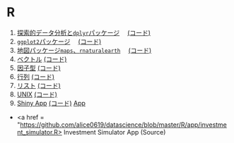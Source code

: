 # R

1. <a href = "https://github.com/alice0619/datascience/blob/master/R/eda_with_dplyr.pdf">探索的データ分析と`dplyr`パッケージ</a>　
<a href = "https://github.com/alice0619/datascience/blob/master/R/eda_with_dplyr.Rmd">(コード)</a>
2. <a href = "https://github.com/alice0619/datascience/blob/master/R/ggplot2.pdf">`ggplot2`パッケージ</a>　
<a href = "https://github.com/alice0619/datascience/blob/master/R/ggplot2.Rmd">(コード)</a>
3. <a href = "https://github.com/alice0619/datascience/blob/master/R/geographical_maps.pdf">地図パッケージ`maps`、`rnaturalearth`</a>　
<a href = "https://github.com/alice0619/datascience/blob/master/R/geographical_maps.Rmd">(コード)</a>
4. <a href = "https://github.com/alice0619/datascience/blob/master/R/vectors.pdf">ベクトル</a>
<a href = "https://github.com/alice0619/datascience/blob/master/R/vectors.Rmd">(コード)</a>
5. <a href = "https://github.com/alice0619/datascience/blob/master/R/factors.pdf">因子型</a>
<a href = "https://github.com/alice0619/datascience/blob/master/R/factors.Rmd">(コード)</a>
6. <a href = "https://github.com/alice0619/datascience/blob/master/R/matrices.pdf">行列</a>
<a href = "https://github.com/alice0619/datascience/blob/master/R/matrices.Rmd">(コード)</a>
7. <a href = "https://github.com/alice0619/datascience/blob/master/R/lists.pdf">リスト</a>
<a href = "https://github.com/alice0619/datascience/blob/master/R/lists.Rmd">(コード)</a>
8. <a href = "https://github.com/alice0619/datascience/blob/master/R/unix.pdf">UNIX</a>
<a href = "https://github.com/alice0619/datascience/blob/master/R/unix.Rmd">(コード)</a>
9. <a href = "https://github.com/alice0619/datascience/blob/master/R/shiny.pdf">Shiny App</a>
<a href = "https://github.com/alice0619/datascience/blob/master/R/shiny.Rmd">(コード)</a>
<a href = "https://github.com/alice0619/datascience/blob/master/R/InputExample.R">App</a>
  - <a href = "https://github.com/alice0619/datascience/blob/master/R/app/investment_simulator.R> Investment Simulator App (Source)</a>
